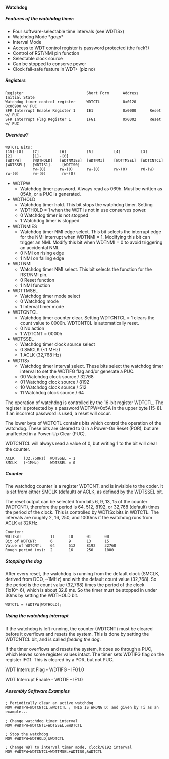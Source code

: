 #### Watchdog

##### Features of the watchdog timer:

- Four software-selectable time intervals (see WDTISx)
- Watchdog Mode \**gasp*\*
- Interval Mode
- Access to WDT control register is password protected (the fuck?)
- Control of RST/NMI pin function
- Selectable clock source
- Can be stopped to conserve power
- Clock fail-safe feature in WDT+ (plz no)

##### Registers

	Register							Short Form		Address		Initial State
	Watchdog timer control register		WDTCTL			0x0120		0x06900 w/ PUC
	SFR Interrupt Enable Register 1		IE1				0x0000		Reset w/ PUC
	SFR Interrupt Flag Register 1		IFG1			0x0002		Reset w/ PUC

##### Overview?

	WDTCTL Bits:
	[15]-[8]	[7]			[6]			[5]			[4]			[3]			[2]			[1]-		-[0]
	[WDTPW]		[WDTHOLD]	[WDTNMIES]	[WDTNMI]	[WDTTMSEL]	[WDTCNTCL]	[WDTSSEL]	[WDTIS1]-	-[WDTIS0]
				rw-(0)		rw-(0)		rw-(0)		rw-(0)		r0-(w)		rw-(0)		rw-(0)		 rw-(0)

- WDTPW 
	- Watchdog timer password. Always read as 069h. Must be written as 05Ah, or a PUC is generated.
- WDTHOLD 
	- Watchdog timer hold. This bit stops the watchdog timer. Setting
	- WDTHOLD = 1 when the WDT is not in use conserves power.
	- 0 Watchdog timer is not stopped
	- 1 Watchdog timer is stopped
- WDTNMIES
	- Watchdog timer NMI edge select. This bit selects the interrupt edge for the NMI interrupt when WDTNMI = 1. Modifying this bit can trigger an NMI. Modify this bit when WDTNMI = 0 to avoid triggering an accidental NMI.
	- 0 NMI on rising edge
	- 1 NMI on falling edge
- WDTNMI
	- Watchdog timer NMI select. This bit selects the function for the RST/NMI pin.
	- 0 Reset function
	- 1 NMI function
- WDTTMSEL
	- Watchdog timer mode select
	- 0 Watchdog mode
	- 1 Interval timer mode
- WDTCNTCL
	- Watchdog timer counter clear. Setting WDTCNTCL = 1 clears the count value to 0000h. WDTCNTCL is automatically reset.
	- 0 No action
	- 1 WDTCNT = 0000h
- WDTSSEL
	- Watchdog timer clock source select
	- 0 SMCLK (~1 MHz)
	- 1 ACLK (32,768 Hz)
- WDTISx
	- Watchdog timer interval select. These bits select the watchdog timer interval to set the WDTIFG flag and/or generate a PUC.
	- 00 Watchdog clock source / 32768
	- 01 Watchdog clock source / 8192
	- 10 Watchdog clock source / 512
	- 11 Watchdog clock source / 64
					
The operation of watchdog is controlled by the 16-bit register WDTCTL. The register is protected by a password WDTPW=0x5A in the upper byte [15-8]. If an incorrect password is used, a reset will occur.

The lower byte of WDTCTL contains bits which control the operation of the watchdog. These bits are cleared to 0 in a Power-On Reset (POR), but are unaffected in a Power-Up Clear (PUC).

WDTCNTCL will always read a value of 0, but writing 1 to the bit will clear the counter.

	ACLK	(32,768Hz) 	WDTSSEL = 1
	SMCLK	(~1MHz)		WDTSSEL = 0
	
##### Counter

The watchdog counter is a register WDTCNT, and is invisible to the coder. It is set from either SMCLK (default) or ACLK, as defined by the WDTSSEL bit.

The reset output can be selected from bits 6, 9, 13, 15 of the counter (WDTCNT), therefore the period is 64, 512, 8192, or 32,768 (default) times the period of the clock. This is controlled by WDTISx bits in WDTCTL. The intervals are roughly 2, 16, 250, and 1000ms if the watchdog runs from ACLK at 32KHz.

	Counter:
	WDTISx:				11		10		01		00
	Bit of WDTCNT:		6		9		13		15
	Value of WDTCNT:	64		512		8192	32768
	Rough period (ms):	2		16		250		1000

##### Stopping the dog

After every reset, the watchdog is running from the default clock (SMCLK, derived from DCO, ~1MHz) and with the default count value (32,768). So the period is the count value (32,768) times the period of the clock (1x10^-6), which is about 32.8 ms. So the timer must be stopped in under 30ms by setting the WDTHOLD bit.

	WDTCTL = (WDTPW|WDTHOLD);

##### Using the watchdog interrupt

If the watchdog is left running, the counter (WDTCNT) must be cleared before it overflows and resets the system. This is done by setting the WDTCNTCL bit, and is called *feeding the dog*.

If the timer overflows and resets the system, it does so through a PUC, which leaves some register values intact. The timer sets WDTIFG flag on the register IFG1. This is cleared by a POR, but not PUC.

WDT Interrupt Flag - WDTIFG - IFG1.0

WDT Interrupt Enable - WDTIE - IE1.0

##### Assembly Software Examples

	; Periodically clear an active watchdog
	MOV #WDTPW+WDTCNTCL,&WDTCTL ; THIS IS WRONG D: and given by Ti as an example...
	
	; Change watchdog timer interval
	MOV #WDTPW+WDTCNTL+WDTSSEL,&WDTCTL
	
	; Stop the watchdog
	MOV #WDTPW+WDTHOLD,&WDTCTL
	
	; Change WDT to interval timer mode, clock/8192 interval
	MOV #WDTPW+WDTCNTCL+WDTTMSEL+WDTIS0,&WDTCTL

